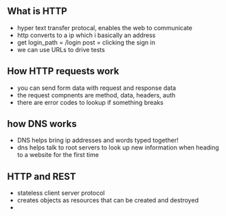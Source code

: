 ## What is HTTP
- hyper text transfer protocal, enables the web to communicate
- http converts to a ip which i basically an address
- get login_path = /login post = clicking the sign in
- we can use URLs to drive tests
## How HTTP requests work
- you can send form data with request and response data 
- the request compnents are method, data, headers, auth
- there are error codes to lookup if something breaks
## how DNS works
- DNS helps bring ip addresses and words typed together!
- dns helps talk to root servers to look up new information when heading to a website for the first time
## HTTP and REST
- stateless client server protocol
- creates objects as resources that can be created and destroyed
- 